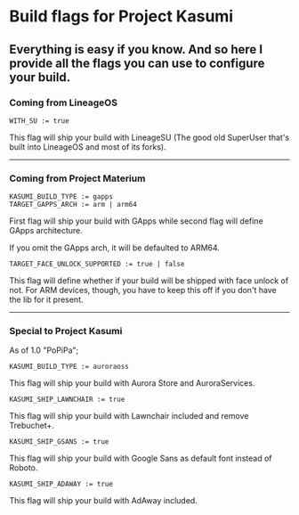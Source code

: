 # Build flags for Project Kasumi

## Everything is easy if you know. And so here I provide all the flags you can use to configure your build.

### Coming from LineageOS

```
WITH_SU := true
```

This flag will ship your build with LineageSU (The good old SuperUser that's built into LineageOS and most of its forks).

-----

### Coming from Project Materium

```
KASUMI_BUILD_TYPE := gapps
TARGET_GAPPS_ARCH := arm | arm64
```

First flag will ship your build with GApps while second flag will define GApps architecture.

If you omit the GApps arch, it will be defaulted to ARM64.

```
TARGET_FACE_UNLOCK_SUPPORTED := true | false
```

This flag will define whether if your build will be shipped with face unlock of not. For ARM devices, though, you have to keep this off if you don't have the lib for it present.

-----

### Special to Project Kasumi

As of 1.0 "PoPiPa";

```
KASUMI_BUILD_TYPE := auroraoss
```

This flag will ship your build with Aurora Store and AuroraServices.

```
KASUMI_SHIP_LAWNCHAIR := true
```

This flag will ship your build with Lawnchair included and remove Trebuchet+.

```
KASUMI_SHIP_GSANS := true
```

This flag will ship your build with Google Sans as default font instead of Roboto.

```
KASUMI_SHIP_ADAWAY := true
```

This flag will ship your build with AdAway included.
